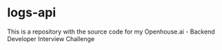 # logs-api
This is a repository with the source code for my Openhouse.ai - Backend Developer Interview Challenge 
